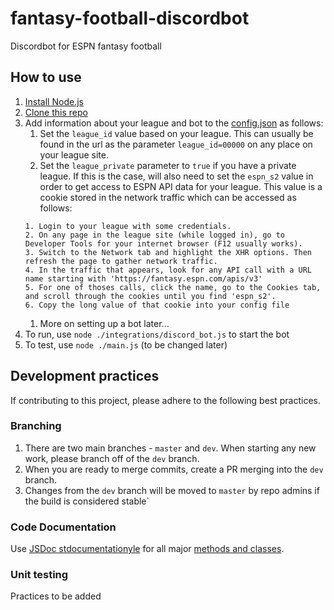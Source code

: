 # fantasy-football-discordbot
Discordbot for ESPN fantasy football

## How to use

1. [Install Node.js](https://nodejs.org/en/download/)
2. [Clone this repo](https://help.github.com/en/articles/cloning-a-repository)
3. Add information about your league and bot to the [config.json](./config/config.json) as follows:
    1. Set the `league_id` value based on your league. This can usually be found in the url as the parameter `league_id=00000` on any place on your league site.
    1. Set the `league_private` parameter to `true` if you have a private league. If this is the case, will also need to set the `espn_s2` value in order to get access to ESPN API data for your league. This value is a cookie stored in the network traffic which can be accessed as follows:
    ```
    1. Login to your league with some credentials.
    2. On any page in the league site (while logged in), go to Developer Tools for your internet browser (F12 usually works). 
    3. Switch to the Network tab and highlight the XHR options. Then refresh the page to gather network traffic.
    4. In the traffic that appears, look for any API call with a URL name starting with 'https://fantasy.espn.com/apis/v3'
    5. For one of thoses calls, click the name, go to the Cookies tab, and scroll through the cookies until you find 'espn_s2'.
    6. Copy the long value of that cookie into your config file 
    ```
    1. More on setting up a bot later...
4. To run, use `node ./integrations/discord_bot.js` to start the bot
5. To test, use `node ./main.js` (to be changed later)

## Development practices

If contributing to this project, please adhere to the following best practices.

### Branching

1. There are two main branches - `master` and `dev`. When starting any new work, please branch off of the `dev` branch.
2. When you are ready to merge commits, create a PR merging into the `dev` branch.
3. Changes from the `dev` branch will be moved to `master` by repo admins if the build is considered stable`

### Code Documentation

Use [JSDoc stdocumentationyle](https://devdocs.io/jsdoc/) for all major [methods and classes](https://devhints.io/jsdoc). 

### Unit testing

Practices to be added


